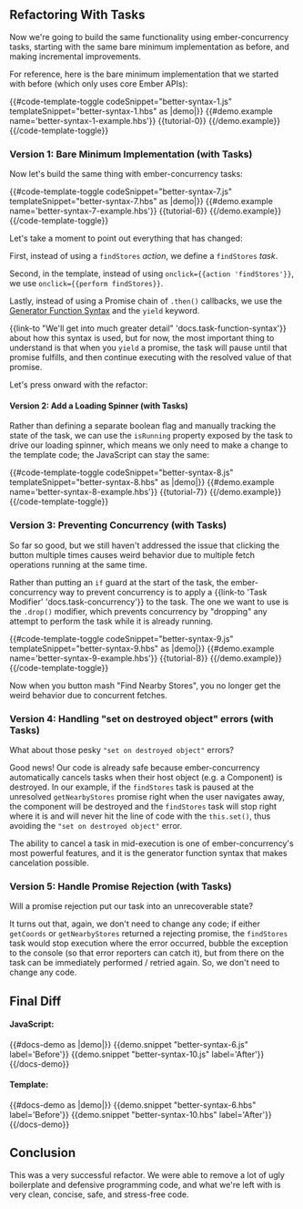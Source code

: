 <h2>Refactoring With Tasks</h2>

<p>
Now we're going to build the same functionality using
ember-concurrency tasks, starting with the same bare minimum
implementation as before, and making incremental improvements.
</p>

<p>
For reference, here is the bare minimum implementation that we
started with before (which only uses core Ember APIs):
</p>

{{#code-template-toggle codeSnippet="better-syntax-1.js" templateSnippet="better-syntax-1.hbs" as |demo|}}
  {{#demo.example name='better-syntax-1-example.hbs'}}
    {{tutorial-0}}
  {{/demo.example}}
{{/code-template-toggle}}

<h3>Version 1: Bare Minimum Implementation (with Tasks)</h3>

<p>
Now let's build the same thing with ember-concurrency tasks:
</p>

{{#code-template-toggle codeSnippet="better-syntax-7.js" templateSnippet="better-syntax-7.hbs" as |demo|}}
  {{#demo.example name='better-syntax-7-example.hbs'}}
    {{tutorial-6}}
  {{/demo.example}}
{{/code-template-toggle}}

<p>
Let's take a moment to point out everything that has changed:
</p>

<p>
  First, instead of using a <code>findStores</code> <em>action</em>,
  we define a <code>findStores</code> <em>task</em>.
</p>

<p>
  Second, in the template, instead of using <code>onclick=&#123;&#123;action 'findStores'&#125;&#125;</code>,
  we use <code>onclick=&#123;&#123;perform findStores&#125;&#125;</code>.
</p>

<p>
  Lastly, instead of using a Promise chain of <code>.then()</code> callbacks,
  we use the
  <a href="https://developer.mozilla.org/en-US/docs/Web/JavaScript/Reference/Statements/function*">Generator Function Syntax</a>
  and the <code>yield</code> keyword.
</p>

<p>
  {{link-to "We'll get into much greater detail" 'docs.task-function-syntax'}}
  about how this syntax is used, but for now, the most important thing to understand
  is that when you <code>yield</code> a promise, the task will pause until that promise fulfills,
  and then continue executing with the resolved value of that promise.
</p>

<p>Let's press onward with the refactor:</p>

<h4>Version 2: Add a Loading Spinner (with Tasks)</h4>

<p>
Rather than defining a separate boolean flag and manually tracking
the state of the task, we can use the <code>isRunning</code> property
exposed by the task to drive our loading spinner, which means we only
need to make a change to the template code; the JavaScript can stay the same:
</p>

{{#code-template-toggle codeSnippet="better-syntax-8.js" templateSnippet="better-syntax-8.hbs" as |demo|}}
  {{#demo.example name='better-syntax-8-example.hbs'}}
    {{tutorial-7}}
  {{/demo.example}}
{{/code-template-toggle}}

<h3>Version 3: Preventing Concurrency (with Tasks)</h3>

<p>
So far so good, but we still haven't addressed the issue that clicking
the button multiple times causes weird behavior due to multiple
fetch operations running at the same time.
</p>

<p>
Rather than putting an <code>if</code> guard at the start of the task,
the ember-concurrency way to prevent concurrency is to apply a
{{link-to 'Task Modifier' 'docs.task-concurrency'}} to the task.
The one we want to use is the <code>.drop()</code> modifier, which prevents
concurrency by "dropping" any attempt to perform the task while it is
already running.
</p>

{{#code-template-toggle codeSnippet="better-syntax-9.js" templateSnippet="better-syntax-9.hbs" as |demo|}}
  {{#demo.example name='better-syntax-9-example.hbs'}}
    {{tutorial-8}}
  {{/demo.example}}
{{/code-template-toggle}}

<p>
Now when you button mash "Find Nearby Stores", you no longer get the weird
behavior due to concurrent fetches.
</p>

<h3>Version 4: Handling "set on destroyed object" errors (with Tasks)</h3>

<p>
What about those pesky <code>"set on destroyed object"</code> errors?
</p>

<p>
Good news! Our code is already safe because ember-concurrency automatically
cancels tasks when their host object (e.g. a Component) is destroyed.
In our example, if the <code>findStores</code> task is paused
at the unresolved <code>getNearbyStores</code> promise right when the user navigates
away, the component will be destroyed and the <code>findStores</code> task will
stop right where it is and will never hit the line of code with the <code>this.set()</code>,
thus avoiding the <code>"set on destroyed object"</code> error.
</p>

<p>
The ability to cancel a task in mid-execution is one of ember-concurrency's
most powerful features, and it is the generator function syntax that
makes cancelation possible.
</p>

<h3>Version 5: Handle Promise Rejection (with Tasks)</h3>

<p>
Will a promise rejection put our task into an unrecoverable state?
</p>

<p>
It turns out that, again, we don't need to change any code; if either
<code>getCoords</code> or <code>getNearbyStores</code> returned a rejecting promise,
the <code>findStores</code> task would stop execution where the error occurred, bubble
the exception to the console (so that error reporters can catch it), but from there on
the task can be immediately performed / retried again. So, we don't need to change any code.
</p>

<h2>Final Diff</h2>

<h4>JavaScript:</h4>

{{#docs-demo as |demo|}}
  {{demo.snippet "better-syntax-6.js" label='Before'}}
  {{demo.snippet "better-syntax-10.js" label='After'}}
{{/docs-demo}}

<h4>Template:</h4>

{{#docs-demo as |demo|}}
  {{demo.snippet "better-syntax-6.hbs" label='Before'}}
  {{demo.snippet "better-syntax-10.hbs" label='After'}}
{{/docs-demo}}

<h2>Conclusion</h2>

<p>
This was a very successful refactor. We were able to remove a lot
of ugly boilerplate and defensive programming code, and what we're left
with is very clean, concise, safe, and stress-free code.
</p>


